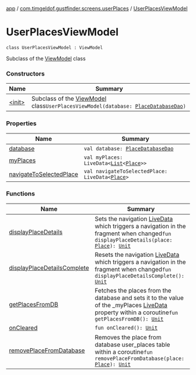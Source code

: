[app](../../index.md) / [com.timgeldof.gustfinder.screens.userPlaces](../index.md) / [UserPlacesViewModel](./index.md)

# UserPlacesViewModel

`class UserPlacesViewModel : ViewModel`

Subclass of the [ViewModel](#) class

### Constructors

| Name | Summary |
|---|---|
| [&lt;init&gt;](-init-.md) | Subclass of the [ViewModel](#) class`UserPlacesViewModel(database: `[`PlaceDatabaseDao`](../../com.timgeldof.gustfinder.database/-place-database-dao/index.md)`)` |

### Properties

| Name | Summary |
|---|---|
| [database](database.md) | `val database: `[`PlaceDatabaseDao`](../../com.timgeldof.gustfinder.database/-place-database-dao/index.md) |
| [myPlaces](my-places.md) | `val myPlaces: LiveData<`[`List`](https://kotlinlang.org/api/latest/jvm/stdlib/kotlin.collections/-list/index.html)`<`[`Place`](../../com.timgeldof.gustfinder.database/-place/index.md)`>>` |
| [navigateToSelectedPlace](navigate-to-selected-place.md) | `val navigateToSelectedPlace: LiveData<`[`Place`](../../com.timgeldof.gustfinder.database/-place/index.md)`>` |

### Functions

| Name | Summary |
|---|---|
| [displayPlaceDetails](display-place-details.md) | Sets the navigation [LiveData](#) which triggers a navigation in the fragment when changed`fun displayPlaceDetails(place: `[`Place`](../../com.timgeldof.gustfinder.database/-place/index.md)`): `[`Unit`](https://kotlinlang.org/api/latest/jvm/stdlib/kotlin/-unit/index.html) |
| [displayPlaceDetailsComplete](display-place-details-complete.md) | Resets the navigation [LiveData](#) which triggers a navigation in the fragment when changed`fun displayPlaceDetailsComplete(): `[`Unit`](https://kotlinlang.org/api/latest/jvm/stdlib/kotlin/-unit/index.html) |
| [getPlacesFromDB](get-places-from-d-b.md) | Fetches the places from the database and sets it to the value of the _myPlaces [LiveData](#) property within a coroutine`fun getPlacesFromDB(): `[`Unit`](https://kotlinlang.org/api/latest/jvm/stdlib/kotlin/-unit/index.html) |
| [onCleared](on-cleared.md) | `fun onCleared(): `[`Unit`](https://kotlinlang.org/api/latest/jvm/stdlib/kotlin/-unit/index.html) |
| [removePlaceFromDatabase](remove-place-from-database.md) | Removes the place from database user_places table within a coroutine`fun removePlaceFromDatabase(place: `[`Place`](../../com.timgeldof.gustfinder.database/-place/index.md)`): `[`Unit`](https://kotlinlang.org/api/latest/jvm/stdlib/kotlin/-unit/index.html) |
